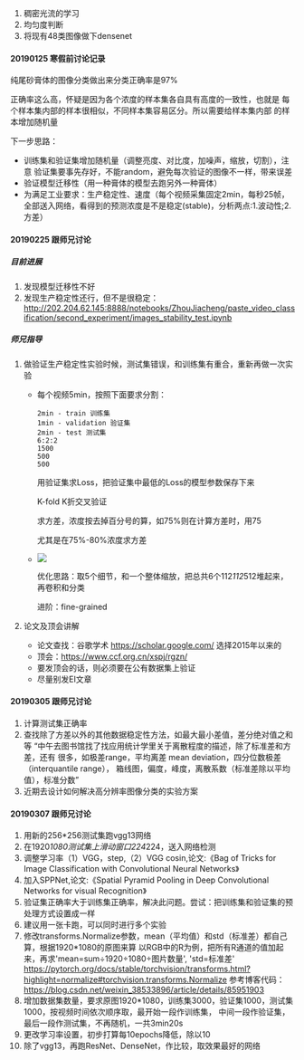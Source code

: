 1. 稠密光流的学习
2. 均匀度判断
3. 将现有48类图像做下densenet

#### 20190125 寒假前讨论记录

纯尾砂膏体的图像分类做出来分类正确率是97%

正确率这么高，怀疑是因为各个浓度的样本集各自具有高度的一致性，也就是
每个样本集内部的样本很相似，不同样本集容易区分。所以需要给样本集内部
的样本增加随机量

下一步思路：
+ 训练集和验证集增加随机量（调整亮度、对比度，加噪声，缩放，切割），注意
验证集要事先存好，不能random，避免每次验证的图像不一样，带来误差
+ 验证模型迁移性（用一种膏体的模型去跑另外一种膏体）
+ 为满足工业要求：生产稳定性、速度（每个视频采集固定2min，每秒25帧，
全部送入网络，看得到的预测浓度是不是稳定(stable)，分析两点:1.波动性;2.方差）


#### 20190225 跟师兄讨论

##### 目前进展

1. 发现模型迁移性不好
2. 发现生产稳定性还行，但不是很稳定：http://202.204.62.145:8888/notebooks/ZhouJiacheng/paste_video_classification/second_experiment/images_stability_test.ipynb

##### 师兄指导

1. 做验证生产稳定性实验时候，测试集错误，和训练集有重合，重新再做一次实验

    + 每个视频5min，按照下面要求分割：

        ```
        2min - train 训练集
        1min - validation 验证集
        2min - test 测试集
        6:2:2
        1500
        500
        500
        ```
        
        用验证集求Loss，把验证集中最低的Loss的模型参数保存下来
        
        K-fold K折交叉验证
        
        求方差，浓度按去掉百分号的算，如75%则在计算方差时，用75
        
        尤其是在75%-80%浓度求方差
    + ![](https://i.loli.net/2019/02/25/5c73b48f6c583.jpg)
    
        优化思路：取5个细节，和一个整体缩放，把总共6个112*112*512堆起来，再卷积和分类
        
        进阶：fine-grained


2. 论文及顶会讲解

    + 论文查找：谷歌学术 https://scholar.google.com/
      选择2015年以来的
    + 顶会：https://www.ccf.org.cn/xspj/rgzn/
    + 要发顶会的话，则必须要在公有数据集上验证
    + 尽量别发EI文章

#### 20190305 跟师兄讨论
1. 计算测试集正确率
2. 查找除了方差以外的其他数据稳定性方法，如最大最小差值，差分绝对值之和等
   “中午去图书馆找了找应用统计学里关于离散程度的描述，除了标准差和方差，还有
   很多，如极差range，平均离差 mean deviation，四分位数极差（interquantile range），
   箱线图，偏度，峰度，离散系数（标准差除以平均值），标准分数”
3. 近期去设计如何解决高分辨率图像分类的实验方案

#### 20190307 跟师兄讨论
1. 用新的256*256测试集跑vgg13网络
2. 在1920*1080测试集上滑动窗口224*224，送入网络检测
3. 调整学习率（1）VGG，step,（2）VGG cosin,论文:《Bag of Tricks for Image Classification with Convolutional Neural Networks》
4. 加入SPPNet,论文:《Spatial Pyramid Pooling in Deep Convolutional Networks for visual Recognition》
5. 验证集正确率大于训练集正确率，解决此问题。尝试：把训练集和验证集的预处理方式设置成一样
6. 建议用一张卡跑，可以同时进行多个实验
7. 修改transforms.Normalize参数，mean（平均值）和std（标准差）都自己算，根据1920*1080的原图来算
    以RGB中的R为例，把所有R通道的值加起来，再求'mean=sum÷1920÷1080÷图片数量', 'std=标准差'
    https://pytorch.org/docs/stable/torchvision/transforms.html?highlight=normalize#torchvision.transforms.Normalize
    参考博客代码：https://blog.csdn.net/weixin_38533896/article/details/85951903
8. 增加数据集数量，要求原图1920*1080，训练集3000，验证集1000，测试集1000，按视频时间依次顺序取，最开始一段作训练集，
    中间一段作验证集，最后一段作测试集，不再随机，一共3min20s
9. 更改学习率设置，初步打算每10epochs降低，除以10
10. 除了vgg13，再跑ResNet、DenseNet，作比较，取效果最好的网络
